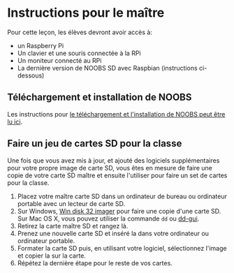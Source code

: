 # Instructions pour le maître

Pour cette leçon, les élèves devront avoir accès à:

- un Raspberry Pi
- Un clavier et une souris connectée à la RPi
- Un moniteur connecté au RPi
- La dernière version de NOOBS SD avec Raspbian (instructions ci-dessous)

## Téléchargement et installation de NOOBS

Les instructions pour [le téléchargement et l'installation de NOOBS peut être lu ici](https://github.com/raspberrypi/documentation/blob/master/installation/noobs.md).

## Faire un jeu de cartes SD pour la classe

Une fois que vous avez mis à jour, et ajouté des logiciels supplémentaires pour votre propre image de carte SD, vous êtes en mesure de faire une copie de votre carte SD maître et ensuite l'utiliser pour faire un set de cartes pour la classe.

1. Placez votre maître carte SD dans un ordinateur de bureau ou ordinateur portable avec un lecteur de carte SD.
1. Sur Windows, [Win disk 32 imager](http://sourceforge.net/projects/win32diskimager/) pour faire une copie d'une carte SD. Sur Mac OS X, vous pouvez utiliser la commande `dd` ou [dd-gui](http://www.gingerbeardman.com/dd-gui/).
1. Retirez la carte maître SD et rangez là.
1. Prenez une nouvelle carte SD et inséré la dans votre ordinateur ou ordinateur portable.
1. Formater la carte SD puis, en utilisant votre logiciel, sélectionnez l'image et copier la sur la carte.
1. Répétez la dernière étape pour le reste de vos cartes. 
